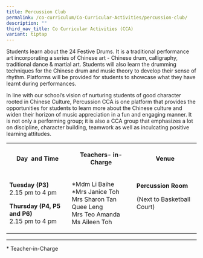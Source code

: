 ```yaml
---
title: Percussion Club
permalink: /co-curriculum/Co-Curricular-Activities/percussion-club/
description: ""
third_nav_title: Co Curricular Activities (CCA)
variant: tiptap
---
```

<p>Students learn about the 24 Festive Drums. It is a traditional performance
art incorporating a series of Chinese art - Chinese drum, calligraphy,
traditional dance &amp; martial art. Students will also learn the drumming
techniques for the Chinese drum and music theory to develop their sense
of rhythm. Platforms will be provided for students to showcase what they
have learnt during performances.</p>
<p>In line with our school’s vision of nurturing students of good character
rooted in Chinese Culture, Percussion CCA is one platform that provides
the opportunities for students to learn more about the Chinese culture
and widen their horizon of music appreciation in a fun and engaging manner.
It is not only a performing group; it is also a CCA group that emphasizes
a lot on discipline, character building, teamwork as well as inculcating
positive learning attitudes.</p>
<table style="minWidth: 75px">
<colgroup>
<col>
<col>
<col>
</colgroup>
<tbody>
<tr>
<th rowspan="1" colspan="1">
<p>Day&nbsp; and Time</p>
<p></p>
</th>
<th rowspan="1" colspan="1">
<p>Teachers- in-Charge</p>
</th>
<th rowspan="1" colspan="1">
<p>Venue</p>
</th>
</tr>
<tr>
<td rowspan="1" colspan="1">
<p><strong>Tuesday (P3)</strong>
<br>2.15 pm to 4 pm</p>
<p></p>
<p><strong>Thursday (P4, P5 and P6)</strong>
<br>2.15 pm to 4 pm</p>
</td>
<td rowspan="1" colspan="1">
<p>*Mdm Li Baihe
<br>*Mrs Janice Toh
<br>Mrs Sharon Tan Quee Leng
<br>Mrs Teo Amanda
<br>Ms Aileen Toh</p>
<p></p>
<p></p>
</td>
<td rowspan="1" colspan="1">
<p><strong>Percussion Room</strong>
</p>
<p>(Next to Basketball Court)</p>
<p>
<br>
</p>
</td>
</tr>
</tbody>
</table>
<hr>
<p>* Teacher-in-Charge</p>
<p>
<br>
<br>
</p>